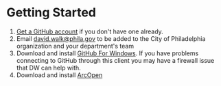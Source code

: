 # Getting Started

1. [Get a GitHub account](https://github.com/join) if you don't have one already.
2. Email <david.walk@phila.gov> to be added to the City of Philadelphia organization and your department's team
3. Download and install [GitHub For Windows](http://windows.github.com/). If you have problems connecting to GitHub through this client you may have a firewall issue that DW can help with.
4. Download and install [ArcOpen](https://github.com/CityOfPhiladelphia/arc-open)